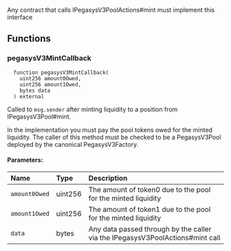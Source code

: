 Any contract that calls IPegasysV3PoolActions#mint must implement this interface

## Functions

### pegasysV3MintCallback

```solidity
  function pegasysV3MintCallback(
    uint256 amount0Owed,
    uint256 amount1Owed,
    bytes data
  ) external
```

Called to `msg.sender` after minting liquidity to a position from IPegasysV3Pool#mint.

In the implementation you must pay the pool tokens owed for the minted liquidity.
The caller of this method must be checked to be a PegasysV3Pool deployed by the canonical PegasysV3Factory.

#### Parameters:

| Name          | Type    | Description                                                                   |
| :------------ | :------ | :---------------------------------------------------------------------------- |
| `amount0Owed` | uint256 | The amount of token0 due to the pool for the minted liquidity                 |
| `amount1Owed` | uint256 | The amount of token1 due to the pool for the minted liquidity                 |
| `data`        | bytes   | Any data passed through by the caller via the IPegasysV3PoolActions#mint call |
